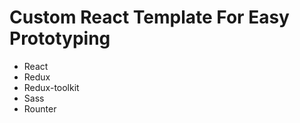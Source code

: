 <h1>Custom React Template For Easy Prototyping</h1>
<ul>
  <li>React</li>
  <li>Redux</li>
  <li>Redux-toolkit</li>
  <li>Sass</li>
  <li>Rounter</li>
</ul>
